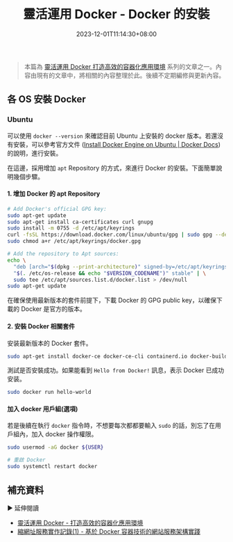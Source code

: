 ﻿---
title: 靈活運用 Docker - Docker 的安裝
description: 「靈活運用 Docker 打造高效的容器化應用環境」系列的文章之一。記錄了如何在 Ubuntu 之中，進行 Docker 的安裝設定。後續不定期更新內容。
date: 2023-12-01T11:14:30+08:00
lastmod: 2023-12-02T09:52:18+08:00
tags:
  - Docker
categories:
  - Container
keywords:
  - Docker
slug: install-docker
series: 靈活運用 Docker 打造高效的容器化應用環境
---

> 本篇為 [靈活運用 Docker 打造高效的容器化應用環境](../flexibly-use-docker-foreword/index.md) 系列的文章之一。內容由現有的文章中，將相關的內容整理於此。後續不定期編修與更新內容。

## 各 OS 安裝 Docker

### Ubuntu

可以使用 `docker --version` 來確認目前 Ubuntu 上安裝的 docker 版本。若還沒有安裝，可以參考官方文件
([Install Docker Engine on Ubuntu | Docker Docs](https://docs.docker.com/engine/install/ubuntu/)) 的說明，進行安裝。

在這邊，採用增加 `apt` Repository 的方式，來進行 Docker 的安裝。下面簡單說明幾個步驟。

#### 1. 增加 Docker 的 apt Repository

```bash
# Add Docker's official GPG key:
sudo apt-get update
sudo apt-get install ca-certificates curl gnupg
sudo install -m 0755 -d /etc/apt/keyrings
curl -fsSL https://download.docker.com/linux/ubuntu/gpg | sudo gpg --dearmor -o /etc/apt/keyrings/docker.gpg
sudo chmod a+r /etc/apt/keyrings/docker.gpg

# Add the repository to Apt sources:
echo \
  "deb [arch="$(dpkg --print-architecture)" signed-by=/etc/apt/keyrings/docker.gpg] https://download.docker.com/linux/ubuntu \
  "$(. /etc/os-release && echo "$VERSION_CODENAME")" stable" | \
  sudo tee /etc/apt/sources.list.d/docker.list > /dev/null
sudo apt-get update
```

在確保使用最新版本的套件前提下，下載 Docker 的 GPG public key，以確保下載的 Docker 是官方的版本。

#### 2. 安裝 Docker 相關套件

安装最新版本的 Docker 套件。

```bash
sudo apt-get install docker-ce docker-ce-cli containerd.io docker-buildx-plugin docker-compose-plugin
```

測試是否安裝成功。如果能看到 `Hello from Docker!` 訊息，表示 Docker 已成功安装。

```bash
sudo docker run hello-world
```

#### 加入 docker 用戶組(選項)

若是後續在執行 `docker` 指令時，不想要每次都都要輸入 `sudo` 的話，別忘了在用戶組內，加入 docker 操作權限。

```bash
sudo usermod -aG docker ${USER}

# 重啟 Docker
sudo systemctl restart docker
```

## 補充資料

▶ 延伸閱讀

- [靈活運用 Docker - 打造高效的容器化應用環境](../flexibly-use-docker-foreword/index.md)
- [縮網址服務實作記錄(1) - 基於 Docker 容器技術的網站服務架構實踐](../../side-project/shorten-1-build-service-base-on-container/index.md)
